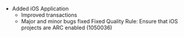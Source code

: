 - Added iOS Application
    - Improved transactions
    - Major and minor bugs fixed
Fixed Quality Rule: Ensure that iOS projects are ARC enabled (1050036)